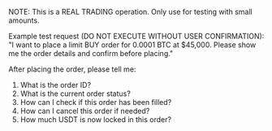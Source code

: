 NOTE: This is a REAL TRADING operation. Only use for testing with small amounts.

Example test request (DO NOT EXECUTE WITHOUT USER CONFIRMATION):
"I want to place a limit BUY order for 0.0001 BTC at $45,000. Please show me the order details and confirm before placing."

After placing the order, please tell me:
1. What is the order ID?
2. What is the current order status?
3. How can I check if this order has been filled?
4. How can I cancel this order if needed?
5. How much USDT is now locked in this order?
